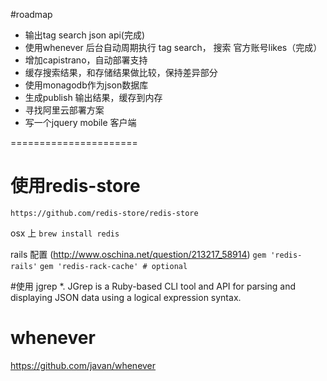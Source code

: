 #roadmap
* 输出tag search json api(完成)
* 使用whenever 后台自动周期执行 tag search， 搜索 官方账号likes（完成）
* 增加capistrano，自动部署支持
* 缓存搜索结果，和存储结果做比较，保持差异部分
* 使用monagodb作为json数据库
* 生成publish 输出结果，缓存到内存
* 寻找阿里云部署方案
* 写一个jquery mobile 客户端

======================

# 使用redis-store
    https://github.com/redis-store/redis-store
osx 上
`brew install redis`

rails 配置 (http://www.oschina.net/question/213217_58914)
`gem 'redis-rails'`
`gem 'redis-rack-cache' # optional`


#使用 jgrep
*. JGrep is a Ruby-based CLI tool and API for parsing and displaying JSON data using a logical expression syntax.

# whenever
https://github.com/javan/whenever